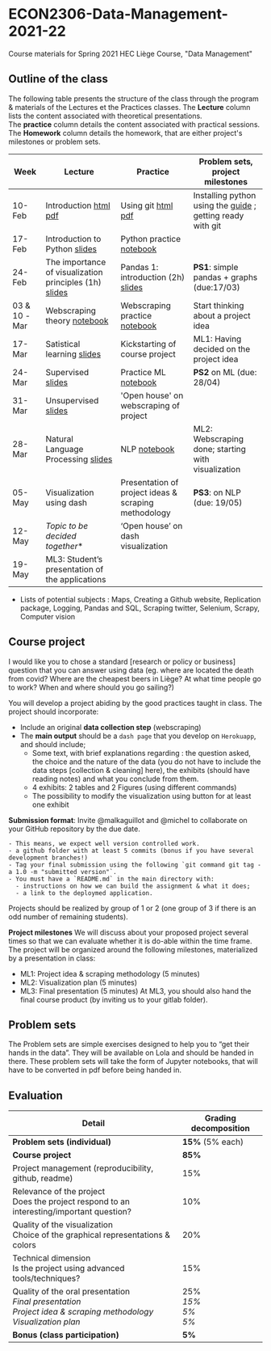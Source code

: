 # ECON2306-Data-Management-2021-22

Course materials for Spring 2021 HEC Liège Course, "Data Management"

## Outline of the class

The following table presents the structure of the class through the program & materials of the Lectures et the Practices classes.
The **Lecture** column lists the content associated with theoretical presentations.  
The **practice** column details the content associated with practical sessions.
The **Homework** column details the homework, that are either project's milestones or problem sets.

| Week   | Lecture                                         | Practice                               | Problem sets, project milestones    |
|--------|-------------------------------------------------|----------------------------------------|-------------------------------------------|
| 10-Feb | Introduction [html](https://malkaguillot.github.io/ECON2206-Data-Management-2022/lectures/0-overview.html) [pdf](https://raw.githubusercontent.com/malkaguillot/ECON2206-Data-Management-2022/fa3fa2cfbef59cd251825fde90e1ca3abbab6805/lectures/0-overview.pdf)| Using git [html](https://malkaguillot.github.io/ECON2206-Data-Management-2022/lectures/1-git.html) [pdf](https://raw.githubusercontent.com/malkaguillot/ECON2206-Data-Management-2022/fa3fa2cfbef59cd251825fde90e1ca3abbab6805/lectures/1-git.pdf) | Installing python using the [guide](https://dox.uliege.be/index.php/s/nDh7bKGWhriRor2) ; getting ready with git         |
| 17-Feb | Introduction to Python [slides]()               | Python practice [notebook](https://github.com/malkaguillot/ECON2206-Data-Management-2022/blob/main/practice/1-intro-python/Introduction%20to%20Python.ipynb)                       |                                           |
| 24-Feb | The importance of visualization principles (1h) [slides]() | Pandas 1: introduction (2h) [slides]() | **PS1**:  simple pandas + graphs (due:17/03) |
| 03 & 10 -Mar | Webscraping theory [notebook](https://github.com/malkaguillot/ECON2206-Data-Management-2022/blob/main/lectures/3-data-collection.ipynb)                 | Webscraping practice [notebook](https://github.com/malkaguillot/ECON2206-Data-Management-2022/blob/main/practice/3-webscraping/Webscraping%20-%20practice.ipynb)      |  Start thinking about a project idea      |
| 17-Mar | Satistical learning [slides]()          |  Kickstarting of course project |    ML1: Having decided on the project idea                     |
| 24-Mar | Supervised  [slides]()                  |  Practice ML [notebook]()                  |   **PS2** on ML (due: 28/04)                  |
| 31-Mar | Unsupervised  [slides]()                |  'Open house' on webscraping of project  |                     |
| 28-Mar | Natural Language Processing [slides]()  |  NLP [notebook]()                      | ML2: Webscraping done; starting with visualization  |
| 05-May | Visualization using dash                |  Presentation of project ideas & scraping methodology  | **PS3**: on NLP (due: 19/05)    |
| 12-May | _Topic to be decided together_*         |   ‘Open house’ on dash visualization   |    |
| 19-May | ML3: Student’s presentation of the applications     |                                        |                                           |

* Lists of potential subjects : Maps, Creating a Github website, Replication package, Logging, Pandas and SQL, Scraping twitter, Selenium, Scrapy, Computer vision

## Course project
I would like you to chose a standard [research or policy or business] question that you can answer using data (eg. where are located the death from covid? Where are the cheapest beers in Liège? At what time people go to work? When and where should you go sailing?)

You will develop a project abiding by the good practices taught in class. The project should incorporate:

- Include an original **data collection step** (webscraping)
- The **main output** should be a `dash page` that you develop on `Herokuapp`, and should include;
  - Some text, with brief explanations regarding : the question asked, the choice and the nature of the data (you do not have to include the data steps [collection & cleaning] here), the exhibits (should have reading notes) and what you conclude from them.
  - 4 exhibits: 2 tables and 2 Figures (using different commands)
  - The possibility to modify the visualization using button for at least one exhibit

**Submission format**: Invite @malkaguillot and @michel to collaborate on your GitHub repository by the due date.

    - This means, we expect well version controlled work.
    - a github folder with at least 5 commits (bonus if you have several development branches!)
    - Tag your final submission using the following `git command git tag -a 1.0 -m "submitted version"`.
    - You must have a `README.md` in the main directory with:
      - instructions on how we can build the assignment & what it does;
      - a link to the deploymed application.

Projects should be realized by group of 1 or 2 (one group of 3 if there is an odd number of remaining students).

**Project milestones**
We will discuss about your proposed project several times so that we can evaluate whether it is do-able within the time frame. The project will be organized around the following milestones, materialized by a presentation in class:
- ML1: Project idea & scraping methodology (5 minutes)
- ML2: Visualization plan (5 minutes)
- ML3: Final presentation (5 minutes)
At ML3, you should also hand the final course product (by inviting us to your gitlab folder).

## Problem sets
The Problem sets are simple exercises designed to help you to “get their hands in the data”. They will be available on Lola and should be handed in there. These problem sets will take the form of Jupyter notebooks, that will have to be converted in pdf before being handed in.

## Evaluation

| Detail                                                                                                              | Grading decomposition  |
| ------------------------------------------------------------------------------------------------------------------- | ---------------------- |
| **Problem sets (individual)**                                                                                       | **15%** (5% each)      |
| **Course project**                                                                                                  | **85%**                |
| Project management (reproducibility, github, readme)                                                                | 15%                    |
| Relevance of the project<br>Does the project respond to an interesting/important question?                          | 10%                    |
| Quality of the visualization<br>Choice of the graphical representations & colors                                    | 20%                    |
| Technical dimension<br>Is the project using advanced tools/techniques?                                              | 15%                    |
| Quality of the oral presentation<br>_Final presentation_<br>_Project idea & scraping methodology_<br>_Visualization plan_ | 25%<br>_15%_<br>_5%_<br>_5%_ |
| **Bonus (class participation)**                                                                                     | **5%**                 |
